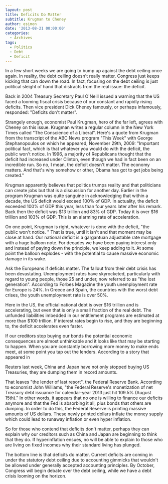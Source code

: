 ```yaml
---
layout: post
title: Deficits Do Matter
subtitle: Krugman to Cheney
author: esimon
date: '2013-08-21 00:00:00'
categories:
  - Archives
tags:
  - Politics
  - Debt
  - Deficit
---
```

In a few short weeks we are going to bump up against the debt ceiling once again. In reality, the debt ceiling doesn't really matter. Congress just keeps kicking that can down the road. In fact, focusing on the debt ceiling is just political sleight of hand that distracts from the real issue: the deficit. 

Back in 2004 Treasury Secretary Paul O'Neill issued a warning that the US faced a looming fiscal crisis because of our constant and rapidly rising deficits. Then vice president Dick Cheney famously, or perhaps infamously, responded: "Deficits don't matter". 

Strangely enough, economist Paul Krugman, hero of the far left, agrees with Cheney on this issue. Krugman writes a regular column in the New York Times called "The Conscience of a Liberal". Here's a quote from Krugman from the transcript of the ABC News program "This Week" with George Stephanopoulos on which he appeared, November 29th, 2009: "Important political fact, which is that whatever you would do with the deficit, the public won't notice. In 1996, a majority of Republicans thought that the deficit had increased under Clinton, even though we had in fact been on an incredible run. So no, I mean, the deficit doesn't matter. The economy matters. And that's why somehow or other, Obama has got to get jobs being created." 

Krugman apparently believes that politics trumps reality and that politicians can create jobs but that is a discussion for another day. Earlier in the program Krugman was quite sanguine in acknowledging that within a decade, the US deficit would exceed 100% of GDP. In actuality, the deficit exceeded 100% of GDP this year, less than four years later after his remark. Back then the deficit was $13 trillion and 83% of GDP. Today it is over $16 trillion and 103% of GDP. This is an alarming rate of acceleration. 

On one point, Krugman is right, whatever is done with the deficit, "the public won't notice. " That is true, until it isn't and that moment may be close at hand. Our national deficit is a gargantuan adjustable rate mortgage with a huge balloon note. For decades we have been paying interest only and instead of paying down the principle, we keep adding to it. At some point the balloon explodes - with the potential to cause massive economic damage in its wake. 

Ask the Europeans if deficits matter. The fallout from their debt crisis has been devastating. Unemployment rates have skyrocketed, particularly with regard to young people, those 25 and under, now referred to as "the lost generation". According to Forbes Magazine the youth unemployment rate for Europe is 24%. In Greece and Spain, the countries with the worst debt crises, the youth unemployment rate is over 50%. 

Here in the US, the official national debt is over $16 trillion and is accelerating, but even that is only a small fraction of the real debt. The unfunded liabilities imbedded in our entitlement programs are estimated at more than $100 trillion. If interest rates begin to rise, and they are beginning to, the deficit accelerates even faster. 

If our creditors stop buying our bonds the potential economic consequences are almost unthinkable and it looks like that may be starting to happen. When you are constantly borrowing more money to make ends meet, at some point you tap out the lenders. According to a story that appeared in 

Reuters last week, China and Japan have not only stopped buying US Treasuries, they are dumping them in record amounts. 

That leaves "the lender of last resort", the Federal Reserve Bank. According to economist John Williams, "the Federal Reserve's monetization of net Treasury debt issuance for calendar-year 2013 just hit 109.5% (August 15th)." In other words, it appears that no one is willing to finance our deficits anymore and that the Fed is absorbing it all, plus bonds that others are dumping. In order to do this, the Federal Reserve is printing massive amounts of US dollars. These newly printed dollars inflate the money supply which could lead to runaway inflation or even hyper inflation. 

So for those who contend that deficits don't matter, perhaps they can explain why our creditors such as China and Japan are beginning to think that they do. If hyperinflation ensues, no will be able to explain to those who are living on fixed incomes why their standard living has plunged. 

The bottom line is that deficits do matter. Current deficits are coming in under the statutory debt ceiling due to accounting gimmicks that wouldn't be allowed under generally accepted accounting principles. By October, Congress will begin debate over the debt ceiling, while we have a debt crisis looming on the horizon. 

